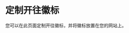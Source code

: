 <script setup>
import Badges from "./.vitepress/theme/components/badges.vue"
</script>

# 定制开往徽标

您可以在此页面定制开往徽标，并将徽标放置在您的网站上。

<Badges />
